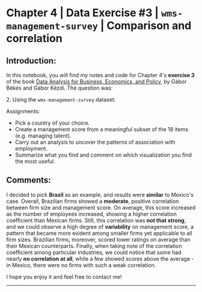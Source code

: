 <h1>Chapter 4 | Data Exercise #3 | <code>wms-management-survey</code> | Comparison and correlation</h1>
<h2>Introduction:</h2>
<p>In this notebook, you will find my notes and code for Chapter 4's <b>exercise 3</b> of the book <a href="https://gabors-data-analysis.com/">Data Analysis for Business, Economics, and Policy</a>, by Gábor Békés and Gábor Kézdi. The question was: 
<p>2. Using the <code>wms-management-survey</code> dataset:</p>
<p>Assignments:</p>
<ul>
    <li>Pick a country of your choice.</li>
    <li>Create a management score from a meaningful subset of the 18 items (e.g. managing talent).</li>
    <li>Carry out an analysis to uncover the patterns of association with employment.</li>
    <li>Summarize what you find and comment on which visualization you find the most useful.</li>
</ul>

<h2>Comments:</h2>
<p>I decided to pick <b>Brazil</b> as an example, and results were <b>similar</b> to Mexico's case. Overall, Brazilian firms showed a <b>moderate</b>, positive correlation between firm size and management score. On average, this score increased as the number of employees increased, showing a higher correlation coefficient than Mexican firms. Still, this correlation was <b>not that strong</b>, and we could observe a high degree of <b>variability</b> on management score, a pattern that became more evident among smaller firms yet applicable to all firm sizes. Brazilian firms, moreover, scored lower ratings on average than their Mexican counterparts. Finally, when taking note of the correlation coefficient among particular industries, we could notice that some had nearly <b>no correlation at all</b>, while a few showed scores above the average - in Mexico, there were no firms with such a weak correlation. </p>

<p>I hope you enjoy it and feel free to contact me!</p>
<hr>